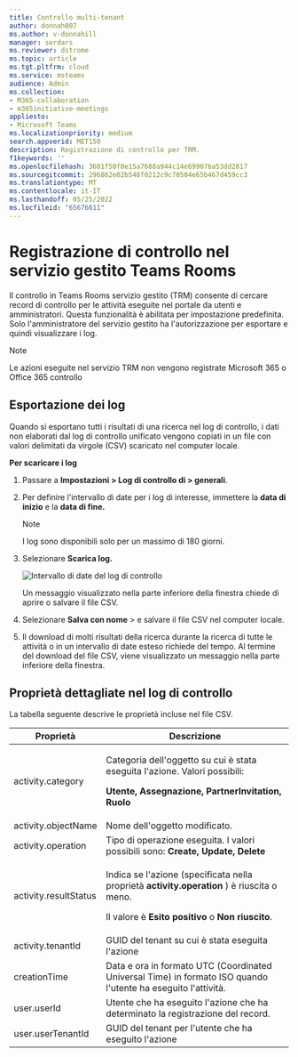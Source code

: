 ```yaml
---
title: Controllo multi-tenant
author: donnah007
ms.author: v-donnahill
manager: serdars
ms.reviewer: dstrome
ms.topic: article
ms.tgt.pltfrm: cloud
ms.service: msteams
audience: Admin
ms.collection:
- M365-collaboration
- m365initiative-meetings
appliesto:
- Microsoft Teams
ms.localizationpriority: medium
search.appverid: MET150
description: Registrazione di controllo per TRM.
f1keywords: ''
ms.openlocfilehash: 3681f50f0e15a7688a944c14e69907ba53dd2817
ms.sourcegitcommit: 296862e02b548f0212c9c70504e65b467d459cc3
ms.translationtype: MT
ms.contentlocale: it-IT
ms.lasthandoff: 05/25/2022
ms.locfileid: "65676611"
---
```

# <a name="audit-logging-in-the-teams-rooms-managed-service"></a>Registrazione di controllo nel servizio gestito Teams Rooms

Il controllo in Teams Rooms servizio gestito (TRM) consente di cercare record di controllo per le attività eseguite nel portale da utenti e amministratori. Questa funzionalità è abilitata per impostazione predefinita. Solo l'amministratore del servizio gestito ha l'autorizzazione per esportare e quindi visualizzare i log.

> [!NOTE]
> Le azioni eseguite nel servizio TRM non vengono registrate Microsoft 365 o Office 365 controllo 

## <a name="exporting-logs"></a>Esportazione dei log

Quando si esportano tutti i risultati di una ricerca nel log di controllo, i dati non elaborati dal log di controllo unificato vengono copiati in un file con valori delimitati da virgole (CSV) scaricato nel computer locale. 

**Per scaricare i log** 

1. Passare a **Impostazioni > Log di controllo di > generali**.
1. Per definire l'intervallo di date per i log di interesse, immettere la **data di inizio** e la **data di fine.**

   > [!NOTE]
   > I log sono disponibili solo per un massimo di 180 giorni.

1. Selezionare **Scarica log.**

   ![Intervallo di date del log di controllo](../media/multi-tenant-auditing.png)

   Un messaggio visualizzato nella parte inferiore della finestra chiede di aprire o salvare il file CSV. 

1. Selezionare **Salva con nome** >  e salvare il file CSV nel computer locale. 

1. Il download di molti risultati della ricerca durante la ricerca di tutte le attività o in un intervallo di date esteso richiede del tempo. Al termine del download del file CSV, viene visualizzato un messaggio nella parte inferiore della finestra.

## <a name="detailed-properties-in-the-audit-log"></a>Proprietà dettagliate nel log di controllo

La tabella seguente descrive le proprietà incluse nel file CSV.

|Proprietà|Descrizione|
| - | - |
|activity.category|<p>Categoria dell'oggetto su cui è stata eseguita l'azione. Valori possibili:</p><p>**Utente, Assegnazione, PartnerInvitation, Ruolo**</p>|
|activity.objectName|Nome dell'oggetto modificato.|
|activity.operation|Tipo di operazione eseguita. I valori possibili sono: **Create, Update, Delete** |
|activity.resultStatus|<p>Indica se l'azione (specificata nella proprietà **activity.operation** ) è riuscita o meno.</p><p>Il valore è **Esito positivo** o **Non riuscito**.</p>|
|activity.tenantId|GUID del tenant su cui è stata eseguita l'azione|
|creationTime|Data e ora in formato UTC (Coordinated Universal Time) in formato ISO quando l'utente ha eseguito l'attività.|
|user.userId|Utente che ha eseguito l'azione che ha determinato la registrazione del record.|
|user.userTenantId|GUID del tenant per l'utente che ha eseguito l'azione|


